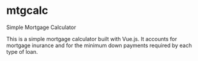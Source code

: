 # mtgcalc
Simple Mortgage Calculator

This is a simple mortgage calculator built with Vue.js. It accounts for mortgage inurance and for the minimum down payments required by each type of loan.

